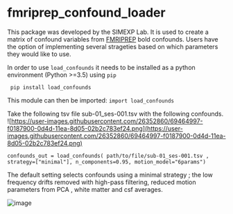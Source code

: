 # fmriprep_confound_loader

This package was developed by the SIMEXP Lab. It is used to create a matrix of confound variables from [FMRIPREP](https://fmriprep.readthedocs.io/en/stable/) bold confounds. Users have the option of implementing several strageties based on which parameters they would like to use. 

In order to use `load_confounds` it needs to be installed as a python environment (Python >=3.5) using `pip `

` pip install load_confounds`

This module can then be imported: `import load_confounds` 


Take the following tsv file sub-01_ses-001.tsv with the following confounds. 
![https://user-images.githubusercontent.com/26352860/69464997-f0187900-0d4d-11ea-8d05-02b2c783ef24.png](https://user-images.githubusercontent.com/26352860/69464997-f0187900-0d4d-11ea-8d05-02b2c783ef24.png)

`confounds_out = load_confounds( path/to/file/sub-01_ses-001.tsv , strategy=["minimal"], n_components=0.95, motion_model="6params")`

The default setting selects confounds using a minimal strategy ; the low frequency drifts removed with high-pass filtering, reduced motion parameters from PCA , white matter and csf averages.

![image](https://user-images.githubusercontent.com/26352860/69466742-4dfb8f80-0d53-11ea-94c7-44cb3c1adb7d.png)
